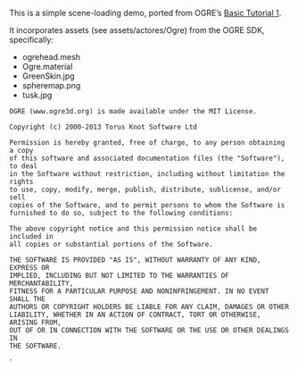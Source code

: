 This is a simple scene-loading demo, ported from OGRE’s
[Basic Tutorial 1](http://www.ogre3d.org/tikiwiki/tiki-index.php?page=Basic+Tutorial+1&structure=Tutorials).

It incorporates assets (see assets/actores/Ogre) from the OGRE SDK, specifically:

* ogrehead.mesh
* Ogre.material
* GreenSkin.jpg
* spheremap.png
* tusk.jpg

```
OGRE (www.ogre3d.org) is made available under the MIT License.

Copyright (c) 2000-2013 Torus Knot Software Ltd

Permission is hereby granted, free of charge, to any person obtaining a copy
of this software and associated documentation files (the "Software"), to deal
in the Software without restriction, including without limitation the rights
to use, copy, modify, merge, publish, distribute, sublicense, and/or sell
copies of the Software, and to permit persons to whom the Software is
furnished to do so, subject to the following conditions:

The above copyright notice and this permission notice shall be included in
all copies or substantial portions of the Software.

THE SOFTWARE IS PROVIDED "AS IS", WITHOUT WARRANTY OF ANY KIND, EXPRESS OR
IMPLIED, INCLUDING BUT NOT LIMITED TO THE WARRANTIES OF MERCHANTABILITY,
FITNESS FOR A PARTICULAR PURPOSE AND NONINFRINGEMENT. IN NO EVENT SHALL THE
AUTHORS OR COPYRIGHT HOLDERS BE LIABLE FOR ANY CLAIM, DAMAGES OR OTHER
LIABILITY, WHETHER IN AN ACTION OF CONTRACT, TORT OR OTHERWISE, ARISING FROM,
OUT OF OR IN CONNECTION WITH THE SOFTWARE OR THE USE OR OTHER DEALINGS IN
THE SOFTWARE.
```
`